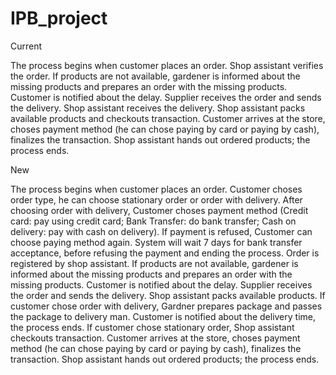 # IPB_project



Current


  The process begins when customer places an order. Shop assistant verifies the order. If products are not available, gardener is informed about the missing products and prepares an order with the missing products. Customer is notified about the delay. Supplier receives the order and sends the delivery. Shop assistant receives the delivery. Shop assistant packs available products and checkouts transaction. Customer arrives at the store, choses payment method (he can chose paying by card or paying by cash), finalizes the transaction. Shop assistant hands out ordered products; the process ends.

New


  The process begins when customer places an order. Customer choses order type, he can choose stationary order or order with delivery. After choosing order with delivery, Customer choses payment method (Credit card: pay using credit card; Bank Transfer: do bank transfer; Cash on delivery: pay with cash on delivery). If payment is refused, Customer can choose paying method again. System will wait 7 days for bank transfer acceptance, before refusing the payment and ending the process. Order is registered by shop assistant. If products are not available, gardener is informed about the missing products and prepares an order with the missing products. Customer is notified about the delay. Supplier receives the order and sends the delivery. Shop assistant packs available products. If customer chose order with delivery, Gardner prepares package and passes the package to delivery man. Customer is notified about the delivery time, the process ends. If customer chose stationary order, Shop assistant checkouts transaction. Customer arrives at the store, choses payment method (he can chose paying by card or paying by cash), finalizes the transaction. Shop assistant hands out ordered products; the process ends.
